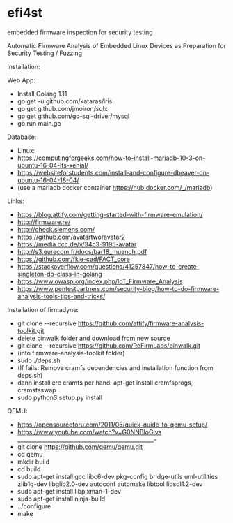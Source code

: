 # efi4st
embedded firmware inspection for security testing

Automatic Firmware Analysis of Embedded Linux Devices as Preparation for Security Testing / Fuzzing


Installation:

Web App:
- Install Golang 1.11
- go get -u github.com/kataras/iris
- go get github.com/jmoiron/sqlx
- go get github.com/go-sql-driver/mysql
- go run main.go

Database:
- Linux:
- https://computingforgeeks.com/how-to-install-mariadb-10-3-on-ubuntu-16-04-lts-xenial/
- https://websiteforstudents.com/install-and-configure-dbeaver-on-ubuntu-16-04-18-04/ 
- (use a mariadb docker container https://hub.docker.com/_/mariadb)

Links:
- https://blog.attify.com/getting-started-with-firmware-emulation/
- http://firmware.re/
- http://check.siemens.com/
- https://github.com/avatartwo/avatar2
- https://media.ccc.de/v/34c3-9195-avatar
- http://s3.eurecom.fr/docs/bar18_muench.pdf
- https://github.com/fkie-cad/FACT_core
- https://stackoverflow.com/questions/41257847/how-to-create-singleton-db-class-in-golang
- https://www.owasp.org/index.php/IoT_Firmware_Analysis
- https://www.pentestpartners.com/security-blog/how-to-do-firmware-analysis-tools-tips-and-tricks/

Installation of firmadyne:
- git clone --recursive https://github.com/attify/firmware-analysis-toolkit.git
- delete binwalk folder and download from new source
- git clone --recursive https://github.com/ReFirmLabs/binwalk.git
- (into firmware-analysis-toolkit folder)
- sudo ./deps.sh
- (If fails: Remove cramfs dependencies and installation function from deps.sh)
- dann installiere cramfs per hand: apt-get install cramfsprogs, cramsfsswap
- sudo python3 setup.py install

QEMU:
- https://opensourceforu.com/2011/05/quick-quide-to-qemu-setup/
- https://www.youtube.com/watch?v=G0NNBloGIvs
_________________________________________________-
- git clone https://github.com/qemu/qemu.git
- cd qemu
- mkdir build
- cd build
- sudo apt-get install gcc libc6-dev pkg-config bridge-utils uml-utilities zlib1g-dev libglib2.0-dev autoconf automake libtool libsdl1.2-dev
- sudo apt-get install libpixman-1-dev
- sudo apt-get install ninja-build
- ../configure
- make
